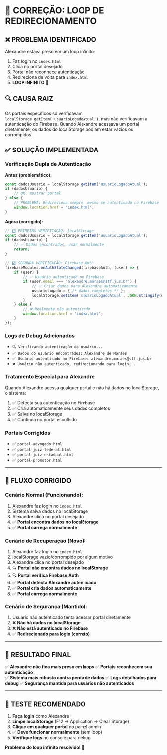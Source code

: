 # 🔧 CORREÇÃO: LOOP DE REDIRECIONAMENTO

## ❌ **PROBLEMA IDENTIFICADO**
Alexandre estava preso em um loop infinito:
1. Faz login no `index.html`
2. Clica no portal desejado 
3. Portal não reconhece autenticação
4. Redireciona de volta para `index.html`
5. **LOOP INFINITO** 🔄

## 🔍 **CAUSA RAIZ**
Os portais específicos só verificavam `localStorage.getItem('usuarioLogadoAtual')`, mas não verificavam a autenticação do Firebase. Quando Alexandre acessava um portal diretamente, os dados do localStorage podiam estar vazios ou corrompidos.

## ✅ **SOLUÇÃO IMPLEMENTADA**

### **Verificação Dupla de Autenticação**

**Antes (problemático):**
```javascript
const dadosUsuario = localStorage.getItem('usuarioLogadoAtual');
if (dadosUsuario) {
    // OK, mostrar portal
} else {
    // PROBLEMA: Redireciona sempre, mesmo se autenticado no Firebase
    window.location.href = 'index.html';
}
```

**Agora (corrigido):**
```javascript
// 1️⃣ PRIMEIRA VERIFICAÇÃO: localStorage
const dadosUsuario = localStorage.getItem('usuarioLogadoAtual');
if (dadosUsuario) {
    // ✅ Dados encontrados, usar normalmente
    return;
}

// 2️⃣ SEGUNDA VERIFICAÇÃO: Firebase Auth
firebaseModules.onAuthStateChanged(firebaseAuth, (user) => {
    if (user) {
        // ✅ Usuário autenticado no Firebase
        if (user.email === 'alexandre.moraes@stf.jus.br') {
            // ✅ Criar dados para Alexandre automaticamente
            usuarioLogado = { /* dados completos */ };
            localStorage.setItem('usuarioLogadoAtual', JSON.stringify(usuarioLogado));
        }
    } else {
        // ❌ Realmente não autenticado
        window.location.href = 'index.html';
    }
});
```

### **Logs de Debug Adicionados**
- `🔍 Verificando autenticação do usuário...`
- `✅ Dados do usuário encontrados: Alexandre de Moraes`
- `✅ Usuário autenticado no Firebase: alexandre.moraes@stf.jus.br`
- `❌ Usuário não autenticado, redirecionando para login...`

### **Tratamento Especial para Alexandre**
Quando Alexandre acessa qualquer portal e não há dados no localStorage, o sistema:
1. ✅ Detecta sua autenticação no Firebase
2. ✅ Cria automaticamente seus dados completos
3. ✅ Salva no localStorage
4. ✅ Continua no portal escolhido

### **Portais Corrigidos**
- ✅ `portal-advogado.html`
- ✅ `portal-juiz-federal.html` 
- ✅ `portal-juiz-estadual.html`
- ✅ `portal-promotor.html`

---

## 🎯 **FLUXO CORRIGIDO**

### **Cenário Normal (Funcionando):**
1. Alexandre faz login no `index.html`
2. Sistema salva dados no localStorage
3. Alexandre clica no portal desejado
4. ✅ **Portal encontra dados no localStorage**
5. ✅ **Portal carrega normalmente**

### **Cenário de Recuperação (Novo):**
1. Alexandre faz login no `index.html`
2. localStorage vazio/corrompido por algum motivo
3. Alexandre clica no portal desejado
4. 🔍 **Portal não encontra dados no localStorage**
5. 🔍 **Portal verifica Firebase Auth**
6. ✅ **Portal detecta Alexandre autenticado**
7. ✅ **Portal cria dados automaticamente**
8. ✅ **Portal carrega normalmente**

### **Cenário de Segurança (Mantido):**
1. Usuário não autenticado tenta acessar portal diretamente
2. ❌ **Não há dados no localStorage**
3. ❌ **Não está autenticado no Firebase**
4. ✅ **Redirecionado para login (correto)**

---

## 🚀 **RESULTADO FINAL**

✅ **Alexandre não fica mais preso em loops**
✅ **Portais reconhecem sua autenticação**  
✅ **Sistema mais robusto contra perda de dados**
✅ **Logs detalhados para debug**
✅ **Segurança mantida para usuários não autenticados**

---

## 📝 **TESTE RECOMENDADO**

1. **Faça login** como Alexandre
2. **Limpe localStorage** (F12 → Application → Clear Storage)
3. **Clique em qualquer portal** no painel admin
4. ✅ **Deve funcionar normalmente** (sem loop)
5. **Verifique logs** no console para debug

**Problema do loop infinito resolvido! 🎉**
